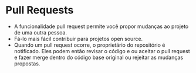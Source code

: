 Pull Requests
==================================

* A funcionalidade pull request permite você propor mudanças ao projeto de uma outra pessoa.
* Fá-lo mais fácil contribuir para projetos open source.
* Quando um pull request ocorre, o proprietário do repositório é notificado. Eles podem então revisar o código e ou aceitar o pull request e fazer merge dentro do código base original ou rejeitar as mudanças propostas.
